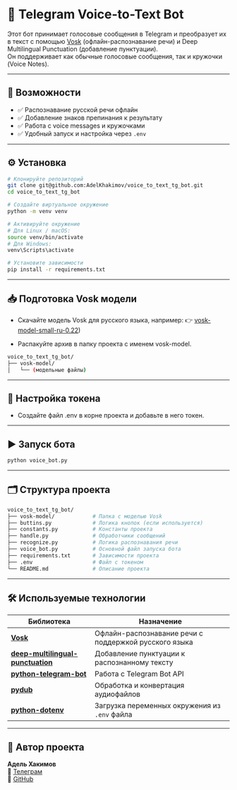 # 🤖 Telegram Voice-to-Text Bot

Этот бот принимает голосовые сообщения в Telegram и преобразует их в текст с помощью [Vosk](https://alphacephei.com/vosk/) (офлайн-распознавание речи) и Deep Multilingual Punctuation (добавление пунктуации).  
Он поддерживает как обычные голосовые сообщения, так и кружочки (Voice Notes).

---

## 🚀 Возможности

- ✅ Распознавание русской речи офлайн
- ✅ Добавление знаков препинания к результату
- ✅ Работа с voice messages и кружочками
- ✅ Удобный запуск и настройка через `.env`

---

## ⚙ Установка

```bash
# Клонируйте репозиторий
git clone git@github.com:AdelKhakimov/voice_to_text_tg_bot.git
cd voice_to_text_tg_bot

# Создайте виртуальное окружение
python -m venv venv

# Активируйте окружение
# Для Linux / macOS:
source venv/bin/activate
# Для Windows:
venv\Scripts\activate

# Установите зависимости
pip install -r requirements.txt
```

---

## 📥 Подготовка Vosk модели

- Скачайте модель Vosk для русского языка, например:
👉 [vosk-model-small-ru-0.22](https://alphacephei.com/vosk/models))

- Распакуйте архив в папку проекта с именем vosk-model.

```bash
voice_to_text_tg_bot/
├── vosk-model/
│   └── (модельные файлы)
```

---

## 🔑 Настройка токена
- Создайте файл .env в корне проекта и добавьте в него токен.

---

## ▶ Запуск бота

```bash
python voice_bot.py
```

---

## 🗂 Структура проекта

```bash
voice_to_text_tg_bot/
├── vosk-model/            # Папка с моделью Vosk
├── buttins.py             # Логика кнопок (если используется)
├── constants.py           # Константы проекта
├── handle.py              # Обработчики сообщений
├── recognize.py           # Логика распознавания речи
├── voice_bot.py           # Основной файл запуска бота
├── requirements.txt       # Зависимости проекта
├── .env                   # Файл с токеном
└── README.md              # Описание проекта
```

---

## 🛠 Используемые технологии
| Библиотека                                                                                     | Назначение                                            |
| ---------------------------------------------------------------------------------------------- | ----------------------------------------------------- |
| **[Vosk](https://alphacephei.com/vosk/)**                                                      | Офлайн-распознавание речи с поддержкой русского языка |
| **[deep-multilingual-punctuation](https://github.com/NotebookLM/DeepMultilingualPunctuation)** | Добавление пунктуации к распознанному тексту          |
| **[python-telegram-bot](https://github.com/python-telegram-bot/python-telegram-bot)**          | Работа с Telegram Bot API                             |
| **[pydub](https://github.com/jiaaro/pydub)**                                                   | Обработка и конвертация аудиофайлов                   |
| **[python-dotenv](https://pypi.org/project/python-dotenv/)**                                   | Загрузка переменных окружения из `.env` файла         |

---
## 👤 Автор проекта

**Адель Хакимов**  
💬 [Телеграм](https://t.me/KhakimovAdel)  
💼 [GitHub](https://github.com/AdelKhakimov)
